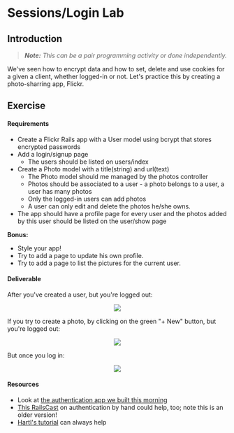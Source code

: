 
# Sessions/Login Lab

## Introduction

> ***Note:*** _This can be a pair programming activity or done independently._

We've seen how to encrypt data and how to set, delete and use cookies for a given a client, whether logged-in or not. Let's practice this by creating a photo-sharring app, Flickr.  

## Exercise

#### Requirements

- Create a Flickr Rails app with a User model using bcrypt that stores encrypted passwords
- Add a login/signup page
  - The users should be listed on users/index
- Create a Photo model with a title(string) and url(text)
  - The Photo model should me managed by the photos controller
  - Photos should be associated to a user - a photo belongs to a user, a user has many photos
  - Only the logged-in users can add photos
  - A user can only edit and delete the photos he/she owns.
- The app should have a profile page for every user and the photos added by this user should be listed on the user/show page

**Bonus:**
- Style your app!
- Try to add a page to update his own profile.
- Try to add a page to list the pictures for the current user.

#### Deliverable

After you've created a user, but you're logged out:

<p align="center">
<img src="http://s30.postimg.org/jcib9ipkx/Screen_Shot_2015_07_19_at_12_53_28_PM.png">
</p>

If you try to create a photo, by clicking on the green "+ New" button, but you're logged out:

<p align="center">
<img src="http://s1.postimg.org/hdi87i8tr/Screen_Shot_2015_07_19_at_12_53_43_PM.png">
</p>

But once you log in:

<p align="center">
<img src="http://s10.postimg.org/fl3npmzrt/Screen_Shot_2015_07_19_at_12_54_04_PM.png">
</p>

#### Resources

- Look at [the authentication app we built this morning](https://github.com/ga-students/WDI_LA_18/tree/master/work/w05/d04/authentication/authentication_app_part2)
- [This RailsCast](http://railscasts.com/episodes/250-authentication-from-scratch) on authentication by hand could help, too; note this is an older version!
- [Hartl's tutorial](https://www.railstutorial.org/book/modeling_users) can always help
